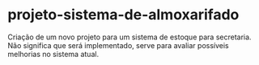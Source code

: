 # projeto-sistema-de-almoxarifado
Criação de um novo projeto para um sistema de estoque para secretaria. Não significa que será implementado, serve para avaliar possíveis melhorias no sistema atual.
